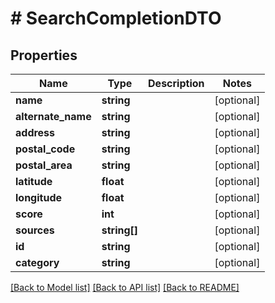 # # SearchCompletionDTO

## Properties

Name | Type | Description | Notes
------------ | ------------- | ------------- | -------------
**name** | **string** |  | [optional]
**alternate_name** | **string** |  | [optional]
**address** | **string** |  | [optional]
**postal_code** | **string** |  | [optional]
**postal_area** | **string** |  | [optional]
**latitude** | **float** |  | [optional]
**longitude** | **float** |  | [optional]
**score** | **int** |  | [optional]
**sources** | **string[]** |  | [optional]
**id** | **string** |  | [optional]
**category** | **string** |  | [optional]

[[Back to Model list]](../../README.md#models) [[Back to API list]](../../README.md#endpoints) [[Back to README]](../../README.md)
